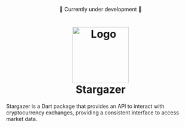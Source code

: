 <p align="center">
🚧 Currently under development 🚧</p>
<h1 align="center">
  <img width="150" height="150" alt="Logo" src="https://github.com/user-attachments/assets/390db454-1f12-452f-8cd2-8998e08bb2d0">
  <br/>Stargazer
</h1>

Stargazer is a Dart package that provides an API to interact with cryptocurrency exchanges, providing a consistent interface to access market data. 
